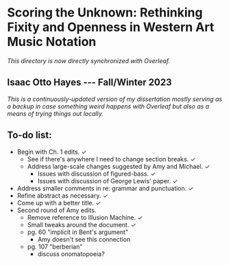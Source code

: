 # Scoring the Unknown: Rethinking Fixity and Openness in Western Art Music Notation

*This directory is now directly synchronized with Overleaf.*

## Isaac Otto Hayes --- Fall/Winter 2023

*This is a continuously-updated version of my dissertation mostly serving as a backup in case something weird happens with Overleaf but also as a means of trying things out locally.*

## To-do list:

 - Begin with Ch. 1 edits. ✓ 
    - See if there's anywhere I need to change section breaks. ✓ 
    - Address large-scale changes suggested by Amy and Michael. ✓ 
        - Issues with discussion of figured-bass. ✓ 
        - Issues with discussion of George  Lewis' paper. ✓ 
- Address smaller comments in re: grammar and punctuation. ✓ 
- Refine abstract as necessary. ✓ 
- Come up with a better title. ✓
- Second round of Amy edits. 
    - Remove reference to Illusion Machine. ✓
    - Small tweaks around the document. ✓
    - pg. 60 "implicit in Bent's argument"
        - Amy doesn't see this connection
    - pg. 107 "berberian"
        - discuss onomatopoeia? 
